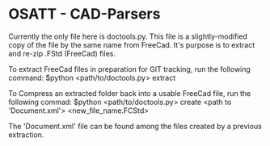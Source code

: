 OSATT - CAD-Parsers
=====

Currently the only file here is doctools.py.  This file is a slightly-modified
copy of the file by the same name from FreeCad.  It's purpose is to extract and 
re-zip .FStd (FreeCad) files.

To extract FreeCad files in preparation for GIT tracking, run the following command:
  $python <path/to/doctools.py> extract <name of FreeCad file> <desired output folder>


To Compress an extracted folder back into a usable FreeCad file, run the following commad:
  $python <path/to/doctools.py> create <path to 'Document.xml'> <new_file_name.FCStd>

The 'Document.xml' file can be found among the files created by a previous extraction.
